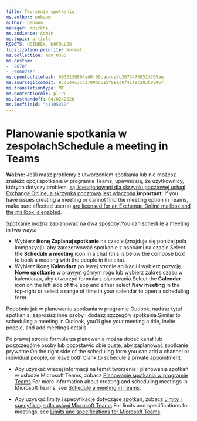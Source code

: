 ```yaml
---
title: Tworzenie spotkania
ms.author: pebaum
author: pebaum
manager: mnirkhe
ms.audience: Admin
ms.topic: article
ROBOTS: NOINDEX, NOFOLLOW
localization_priority: Normal
ms.collection: Adm_O365
ms.custom:
- "2678"
- "9000736"
ms.openlocfilehash: 6936138804ad8f09caccce7c3673475851f765ae
ms.sourcegitcommit: 83c644c35c2700dc515f091c8f41f9c283b89967
ms.translationtype: MT
ms.contentlocale: pl-PL
ms.lasthandoff: 04/02/2020
ms.locfileid: "43105357"
---
```

# <a name="schedule-a-meeting-in-teams"></a><span data-ttu-id="e5f2b-102">Planowanie spotkania w zespołach</span><span class="sxs-lookup"><span data-stu-id="e5f2b-102">Schedule a meeting in Teams</span></span>

<span data-ttu-id="e5f2b-103">**Ważne:** Jeśli masz problemy z utworzeniem spotkania lub nie możesz znaleźć opcji spotkania w programie Teams, upewnij się, że użytkownicy, których dotyczy problem, [są licencjonowani dla skrzynki pocztowej usługi Exchange Online, a skrzynka pocztowa jest włączona.](https://docs.microsoft.com/exchange/recipients-in-exchange-online/create-user-mailboxes)</span><span class="sxs-lookup"><span data-stu-id="e5f2b-103">**Important**: If you have issues creating a meeting or cannot find the meeting option in Teams, make sure affected user(s) [are licensed for an Exchange Online mailbox and the mailbox is enabled](https://docs.microsoft.com/exchange/recipients-in-exchange-online/create-user-mailboxes).</span></span>

<span data-ttu-id="e5f2b-104">Spotkanie można zaplanować na dwa sposoby:</span><span class="sxs-lookup"><span data-stu-id="e5f2b-104">You can schedule a meeting in two ways:</span></span> 

- <span data-ttu-id="e5f2b-105">Wybierz **ikonę Zaplanuj spotkanie** na czacie (znajduje się poniżej pola kompozycji), aby zarezerwować spotkanie z osobami na czacie.</span><span class="sxs-lookup"><span data-stu-id="e5f2b-105">Select the **Schedule a meeting** icon in a chat (this is below the compose box) to book a meeting with the people in the chat.</span></span>
- <span data-ttu-id="e5f2b-106">Wybierz ikonę **Kalendarz** po lewej stronie aplikacji i wybierz pozycję **Nowe spotkanie** w prawym górnym rogu lub wybierz zakres czasu w kalendarzu, aby otworzyć formularz planowania.</span><span class="sxs-lookup"><span data-stu-id="e5f2b-106">Select the **Calendar** icon on the left side of the app and either select **New meeting** in the top-right or select a range of time in your calendar to open a scheduling form.</span></span>

<span data-ttu-id="e5f2b-107">Podobnie jak w planowaniu spotkania w programie Outlook, nadasz tytuł spotkania, zaprosisz inne osoby i dodasz szczegóły spotkania.</span><span class="sxs-lookup"><span data-stu-id="e5f2b-107">Similar to scheduling a meeting in  Outlook, you'll give your meeting a title, invite people, and add meetings details.</span></span>

<span data-ttu-id="e5f2b-108">Po prawej stronie formularza planowania można dodać kanał lub poszczególne osoby lub pozostawić obie puste, aby zaplanować spotkanie prywatne.</span><span class="sxs-lookup"><span data-stu-id="e5f2b-108">On the right side of the scheduling form you can add a channel or individual people, or leave both blank to schedule a private appointment.</span></span>

- <span data-ttu-id="e5f2b-109">Aby uzyskać więcej informacji na temat tworzenia i planowania spotkań w usłudze Microsoft Teams, zobacz [Planowanie spotkania w programie Teams](https://support.office.com/article/Schedule-a-meeting-in-Teams-943507a9-8583-4c58-b5d2-8ec8265e04e5).</span><span class="sxs-lookup"><span data-stu-id="e5f2b-109">For more information about creating and scheduling meetings in Microsoft Teams, see [Schedule a meeting in Teams](https://support.office.com/article/Schedule-a-meeting-in-Teams-943507a9-8583-4c58-b5d2-8ec8265e04e5).</span></span>

- <span data-ttu-id="e5f2b-110">Aby uzyskać limity i specyfikacje dotyczące spotkań, zobacz [Limity i specyfikacje dla usługi Microsoft Teams](https://docs.microsoft.com/microsoftteams/limits-specifications-teams#meetings-and-calls).</span><span class="sxs-lookup"><span data-stu-id="e5f2b-110">For limits and specifications for meetings, see [Limits and specifications for Microsoft Teams](https://docs.microsoft.com/microsoftteams/limits-specifications-teams#meetings-and-calls).</span></span>
